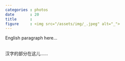 ```yaml
---
categories : photos
date       : 20
title      :
figure     : <img src="/assets/img/_.jpeg" alt="_">
---
```

<p lang="en">
English paragraph here...
</p>

<br>
汉字的部分在这儿……